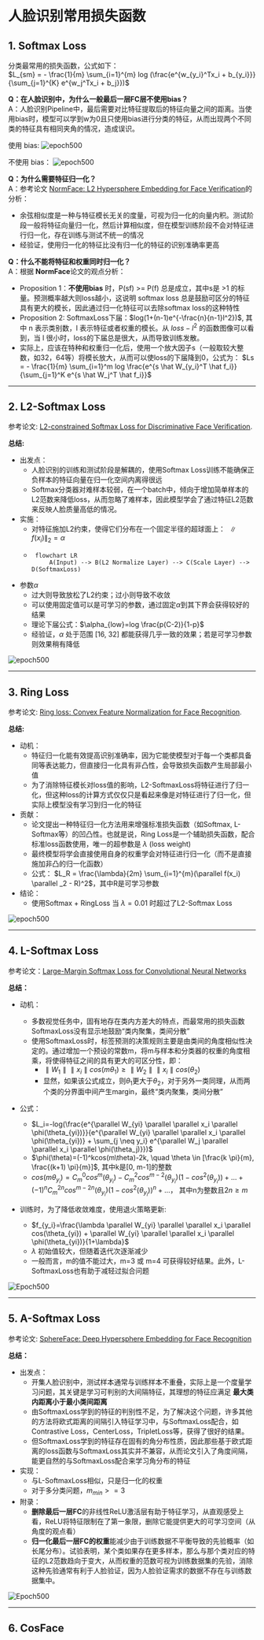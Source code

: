 # 人脸识别常用损失函数

## 1. Softmax Loss

分类最常用的损失函数，公式如下：<br>
$L_{sm} = - \frac{1}{m} \sum_{i=1}^{m} log (\frac{e^{w_{y_i}^Tx_i + b_{y_i}}}{\sum_{j=1}^{K} e^{w_j^Tx_i + b_j}})$

**Q：在人脸识别中，为什么一般最后一层FC层不使用bias？**<br>
A：人脸识别Pipeline中，最后需要对比特征提取后的特征向量之间的距离。当使用bias时，模型可以学到w为0且只使用bias进行分类的特征，从而出现两个不同类的特征具有相同夹角的情况，造成误识。

使用 bias:
![epoch500](pics/SoftmaxLoss_bias/epoch=500.jpg)

不使用 bias：
![epoch500](pics/SoftmaxLoss/epoch=500.jpg)

**Q：为什么需要特征归一化？**<br>
A：参考论文 [NormFace: L2 Hypersphere Embedding for Face Verification](https://arxiv.org/pdf/1704.06369.pdf)的分析：

- 余弦相似度是一种与特征模长无关的度量，可视为归一化的向量内积。测试阶段一般将特征向量归一化，然后计算相似度，但在模型训练阶段不会对特征进行归一化，存在训练与测试不统一的情况
- 经验证，使用归一化的特征比没有归一化的特征的识别准确率更高

**Q：什么不能将特征和权重同时归一化？** <br>
A：根据 **NormFace**论文的观点分析：

- Proposition 1：**不使用bias** 时，P(sf) >= P(f) 总是成立，其中s是 >1 的标量。预测概率越大则loss越小，这说明 softmax loss
  总是鼓励可区分的特征具有更大的模长，因此通过归一化特征可以去除softmax loss的这种特性
- Proposition 2: SoftmaxLoss下届：$log(1+(n-1)e^{-\frac{n}{n-1}l^2})$, 其中 n 表示类别数，l 表示特征或者权重的模长。从 $loss-l^2$
  的函数图像可以看到，当 l 很小时，loss的下届总是很大，从而导致训练发散。
- 实际上，应该在特种和权重归一化后，使用一个放大因子s（一般取较大整数，如32，64等）将模长放大，从而可以使loss的下届降到0，公式为： $Ls = - \frac{1}{m} \sum_{i=1}^m log \frac{e^{s \hat W_{y_i}^T \hat f_i}}{\sum_{j=1}^K e^{s \hat W_j^T \hat f_i}}$

---



## 2. L2-Softmax Loss

参考论文: [L2-constrained Softmax Loss for Discriminative Face Verification](https://arxiv.org/pdf/1703.09507.pdf).

**总结:**

- 出发点：
    - 人脸识别的训练和测试阶段是解耦的，使用Softmax Loss训练不能确保正负样本的特征向量在归一化空间内离得很远
    - Softmax分类器对难样本较弱，在一个batch中，倾向于增加简单样本的L2范数来降低loss，从而忽略了难样本，因此模型学会了通过特征L2范数来反映人脸质量高低的情况。
- 实施：
    - 对特征施加L2约束，使得它们分布在一个固定半径的超球面上： $\parallel f(x_i) \parallel _2 = \alpha$
    - ```mermaid
       flowchart LR
           A(Input) --> B(L2 Normalize Layer) --> C(Scale Layer) --> D(SoftmaxLoss)
      ```
- 参数$\alpha$
    - 过大则导致放松了L2约束；过小则导致不收敛
    - 可以使用固定值可以是可学习的参数，通过固定$\alpha$到其下界会获得较好的结果
    - 理论下届公式：$\alpha_{low}=log \frac{p(C-2)}{1-p}$
    - 经验证，$\alpha$ 处于范围 [16, 32] 都能获得几乎一致的效果；若是可学习参数则效果稍有降低

![epoch500](pics/L2-SoftmaxLoss/epoch=500,init_r=24.0,trainable=True.jpg)

---



## 3. Ring Loss

参考论文: [Ring loss: Convex Feature Normalization for Face Recognition](https://arxiv.org/pdf/1803.00130.pdf).

**总结:**

- 动机：
    - 特征归一化能有效提高识别准确率，因为它能使模型对于每一个类都具备同等表达能力，但直接归一化具有非凸性，会导致损失函数产生局部最小值
    - 为了消除特征模长对loss值的影响，L2-SoftmaxLoss将特征进行了归一化，但这种loss的计算方式仅仅只是看起来像是对特征进行了归一化，但实际上模型没有学习到归一化的特征
- 贡献：
    - 论文提出一种特征归一化方法用来增强标准损失函数（如Softmax, L-Softmax等）的凹凸性。也就是说，Ring
      Loss是一个辅助损失函数，配合标准loss函数使用，唯一的超参数是 $\lambda$ (loss weight)
    - 最终模型将学会直接使用自身的权重学会对特征进行归一化（而不是直接施加非凸的归一化函数）
    - 公式： $L_R = \frac{\lambda}{2m} \sum_{i=1}^{m}(\parallel f(x_i) \parallel _2 - R)^2$，其中R是可学习参数
- 结论：
    - 使用Softmax + RingLoss 当 $\lambda=0.01$ 时超过了L2-Softmax Loss

![epoch500](pics/RingLoss/epoch=500,radius=24.0,loss_weight=0.01.jpg)

---



## 4. L-Softmax Loss

参考论文：[Large-Margin Softmax Loss for Convolutional Neural Networks](https://arxiv.org/pdf/1612.02295.pdf)

**总结：**

- 动机：
    - 多数视觉任务中，固有地存在类内方差大的特点，而最常用的损失函数SoftmaxLoss没有显示地鼓励“类内聚集，类间分散”
    - 使用SoftmaxLoss时，标签预测的决策规则主要是由类间的角度相似性决定的。通过增加一个预设的常数m，将m与样本和分类器的权重的角度相乘，将使得特征之间的具有更大的可区分性，即：
        - $\parallel W_1 \parallel \parallel x_i \parallel cos(m\theta_1) \ge \parallel W_2 \parallel \parallel x_i
          \parallel cos(\theta_2)$
        - 显然，如果该公式成立，则$\theta_1$更大于$\theta_2$，对于另外一类同理，从而两个类的分界面中间产生margin，最终“类内聚集，类间分散”

- 公式：
    - $L_i=-log(\frac{e^{\parallel W_{yi} \parallel \parallel x_i \parallel \phi(\theta_{yi})}}{e^{\parallel W_{yi}
      \parallel \parallel x_i \parallel \phi(\theta_{yi})} + \sum_{j \neq y_i} e^{\parallel W_j \parallel \parallel x_i
      \parallel \phi(\theta_j)}})$
    - $\phi(\theta)=(-1)^kcos(m\theta)-2k, \quad \theta \in [\frac{k \pi}{m}, \frac{(k+1) \pi}{m}]$, 其中k是[0, m-1]的整数
    - $cos(m\theta_{y_i})=C_m^0cos^m(\theta_{y_i}) - C_m^2cos^{m-2}(\theta_{y_i})(1-cos^2(\theta_{y_i})) + ... + (-1)^nC_m^{2n}cos^{m-2n}(\theta_{y_i})(1-cos^2(\theta_{y_i}))^n + ...$， 其中n为整数且$2n\ge m$
- 训练时，为了降低收敛难度，使用退火策略更新: 
  - $f_{y_i}=\frac{\lambda \parallel W_{yi} \parallel \parallel x_i \parallel  cos(\theta_{yi}) + \parallel W_{yi} \parallel \parallel x_i \parallel \phi(\theta_{yi})}{1+\lambda}$
  - $\lambda$ 初始值较大，但随着迭代次逐渐减少
  - 一般而言，m的值不能过大，m=3 或 m=4 可获得较好结果。此外，L-SoftmaxLoss也有助于减轻过拟合问题




![Epoch500](pics/L-SoftmaxLoss/epoch=500,m=3.jpg)

---



## 5. A-Softmax Loss
参考论文: [SphereFace: Deep Hypersphere Embedding for Face Recognition](https://arxiv.org/pdf/1704.08063.pdf)

**总结：**
- 出发点：
  - 开集人脸识别中，测试样本通常与训练样本不重叠，实际上是一个度量学习问题，其关键是学习可判别的大间隔特征，其理想的特征应满足 **最大类内距离小于最小类间距离**
  - 由SoftmaxLoss学到的特征的判别性不足，为了解决这个问题，许多其他的方法将欧式距离的间隔引入特征学习中，与SoftmaxLoss配合，如Contrastive Loss，CenterLoss，TripletLoss等，获得了很好的结果。
  - 但SoftmaxLoss学到的特征存在固有的角分布性质，因此那些基于欧式距离的loss函数与SoftmaxLoss其实并不兼容，从而论文引入了角度间隔，能更自然的与SoftmaxLoss配合来学习角分布的特征
- 实现：
  - 与L-SoftmaxLoss相似，只是归一化的权重
  - 对于多分类问题，$m_{min} >= 3$
- 附录：
  - **删除最后一层FC**的非线性ReLU激活层有助于特征学习，从直观感受上看，ReLU将特征限制在了第一象限，删除它能提供更大的可学习空间（从角度的观点看）
  - **归一化最后一层FC的权重**能减少由于训练数据不平衡导致的先验概率（如长尾分布）。试验表明，某个类如果存在更多样本，那么与那个类对应的特征的L2范数趋向于变大，从而权重的范数可视为训练数据集的先验，消除这种先验通常有利于人脸验证，因为人脸验证需求的数据不存在与训练数据集中。



![Epoch500](pics/A-SoftmaxLoss/epoch=500,m=3.jpg)

---



## 6.  CosFace
